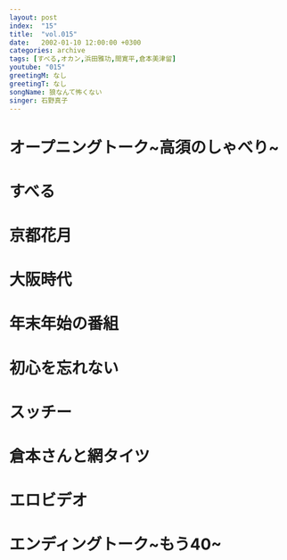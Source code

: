 ```yaml
---
layout: post
index:  "15"
title:  "vol.015"
date:   2002-01-10 12:00:00 +0300
categories: archive
tags: [すべる,オカン,浜田雅功,間寛平,倉本美津留]
youtube: "015"
greetingM: なし
greetingT: なし
songName: 狼なんて怖くない
singer: 石野真子
---
```

# オープニングトーク~高須のしゃべり~

# すべる

# 京都花月

# 大阪時代

# 年末年始の番組

# 初心を忘れない

# スッチー

# 倉本さんと網タイツ

# エロビデオ

# エンディングトーク~もう40~
